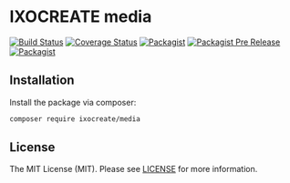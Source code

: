 # IXOCREATE media

[![Build Status](https://travis-ci.org/ixocreate/config.svg?branch=master)](https://travis-ci.org/ixocreate/config)
[![Coverage Status](https://coveralls.io/repos/github/ixocreate/config/badge.svg?branch=master)](https://coveralls.io/github/ixocreate/config?branch=master)
[![Packagist](https://img.shields.io/packagist/v/ixocreate/config.svg)](https://packagist.org/packages/ixocreate/config)
[![Packagist Pre Release](https://img.shields.io/packagist/vpre/ixocreate/config.svg)](https://packagist.org/packages/ixocreate/config)
[![Packagist](https://img.shields.io/packagist/l/ixocreate/config.svg)](https://packagist.org/packages/ixocreate/config)

## Installation

Install the package via composer:

```sh
composer require ixocreate/media
```

## License

The MIT License (MIT). Please see [LICENSE](LICENSE) for more information.
